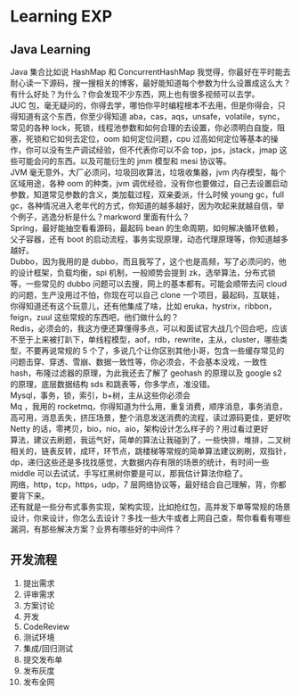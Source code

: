 # Learning EXP

## Java Learning

Java 集合比如说 HashMap 和 ConcurrentHashMap 我觉得，你最好在平时能去耐心读一下源码，搜一搜相关的博客，最好能知道每个参数为什么设置成这么大？有什么好处？为什么？你会发现不少东西，网上也有很多视频可以去学。  
JUC 包，毫无疑问的，你得去学，哪怕你平时编程根本不去用，但是你得会，只得知道有这个东西，你至少得知道 aba，cas，aqs，unsafe，volatile，sync，常见的各种 lock，死锁，线程池参数和如何合理的去设置，你必须明白自旋，阻塞，死锁和它如何去定位，oom 如何定位问题，cpu 过高如何定位等基本的操作，你可以没有生产调试经验，但不代表你可以不会 top，jps，jstack，jmap 这些可能会问的东西。以及可能衍生的 jmm 模型和 mesi 协议等。  
JVM 毫无意外，大厂必须问，垃圾回收算法，垃圾收集器，jvm 内存模型，每个区域用途，各种 oom 的种类，jvm 调优经验，没有你也要做过，自己去设置启动参数，知道常见参数的含义，类加载过程，双亲委派，什么时候 young gc，full gc，各种情况进入老年代的方式，你知道的越多越好，因为吹起来就越自信，举个例子，逃逸分析是什么？markword 里面有什么？  
Spring，最好能抽空看看源码，最起码 bean 的生命周期，如何解决循环依赖，父子容器，还有 boot 的启动流程，事务实现原理，动态代理原理等，你知道越多越好。  
Dubbo，因为我用的是 dubbo，而且我写了，这个也是高频，写了必须问的，他的设计框架，负载均衡，spi 机制，一般顺势会提到 zk，选举算法，分布式锁等，一些常见的 dubbo 问题可以去搜，网上的基本都有。可能会顺带去问 cloud 的问题，生产没用过不怕，你现在可以自己 clone 一个项目，最起码，互联娃，你得知道还有这个玩意儿，还有他集成了啥，比如 eruka，hystrix，ribbon，feign，zuul 这些常规的东西吧，他们做什么的？  
Redis，必须会的，我这方便还算懂得多点，可以和面试官大战几个回合吧，应该不至于上来被打趴下，单线程模型，aof，rdb，rewrite，主从，cluster，哪些类型，不要再说常规的 5 个了，多说几个让你区别其他小哥，包含一些缓存常见的问题击穿、穿透、雪崩、数据一致性等，你必须会，不会基本没戏，一致性 hash，布隆过滤器的原理，为此我还去了解了 geohash 的原理以及 google s2 的原理，底层数据结构 sds 和跳表等，你多学点，准没错。  
Mysql，事务，锁，索引，b+树，主从这些你必须会  
Mq ，我用的 rocketmq，你得知道为什么用，重复消费，顺序消息，事务消息，高可用，消息丢失，挤压场景，整个消息发送消费的流程，读过源码更佳，更好吹  
Netty 的话，零拷贝，bio，nio，aio，架构设计怎么样子的？用过看过更好  
算法，建议去刷题，我运气好，简单的算法让我碰到了，一些快排，堆排，二叉树相关的，链表反转，成环，环节点，跳楼梯等常规的简单算法建议刷刷，双指针，dp，递归这些还是多找找感觉，大数据内存有限的场景的统计，有时间一些 middle 可以去试试，手写红黑树你要是可以，那我估计算法你稳了。  
网络，http，tcp，https，udp，7 层网络协议等，最好结合自己理解，背，你都要背下来。  
还有就是一些分布式事务实现，架构实现，比如抢红包，高并发下单等常规的场景设计，你来设计，你怎么去设计？多找一些大牛或者上网自己查，帮你看看有哪些漏洞，有那些解决方案？业界有哪些好的中间件？

## 开发流程

1. 提出需求
2. 评审需求
3. 方案讨论
4. 开发
5. CodeReview
6. 测试环境
7. 集成/回归测试
8. 提交发布单
9. 发布灰度
10. 发布全网
